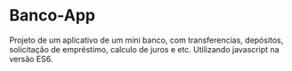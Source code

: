 # Banco-App
Projeto de um aplicativo de um mini banco, com transferencias, depósitos, solicitação de empréstimo, calculo de juros e etc.
Utilizando javascript na versão ES6. 
